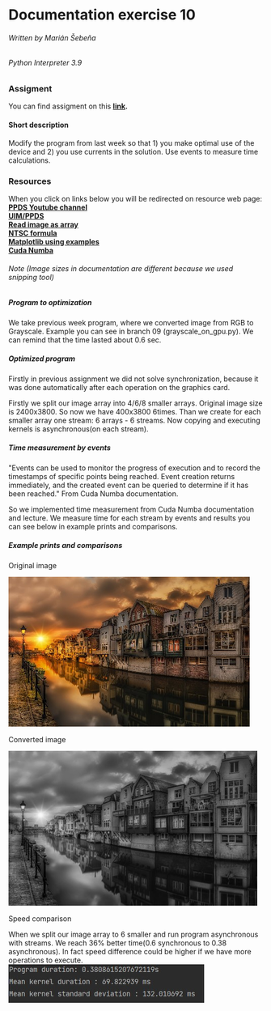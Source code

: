 # Documentation exercise 10
###### Written by Marián Šebeňa
###### Python Interpreter 3.9
### Assigment 
You can find assigment on this  **[link](https://uim.fei.stuba.sk/i-ppds/9-cvicenie-cuda-pomocou-numba/).** 
#### Short description 
Modify the program from last week so that 1) you make optimal use of the device and 2) you use currents in the solution. Use events to measure time calculations.
### Resources
When you click on links below you will be redirected on resource web page: </br>
**[PPDS Youtube channel](https://www.youtube.com/channel/UCnTxtvNFlicb2Mn0a6w8N-A)** <br/>
**[UIM/PPDS](https://uim.fei.stuba.sk/predmet/i-ppds/)** <br/>
**[Read image as array](https://www.delftstack.com/howto/matplotlib/matplotlib-imread-in-python/)** <br/>
**[NTSC formula](http://support.ptc.com/help/mathcad/en/index.html#page/PTC_Mathcad_Help/example_grayscale_and_color_in_images.html)** <br/>
**[Matplotlib using examples](https://www.delftstack.com/howto/matplotlib/matplotlib-imread-in-python/)** <br/>
**[Cuda Numba](https://www.delftstack.com/howto/matplotlib/matplotlib-imread-in-python/)** <br/>
###### Note (Image sizes in documentation are different because we used snipping tool)
##### Program to optimization
We take previous week program, where we converted image from RGB to Grayscale. Example you can see in
branch 09 (grayscale_on_gpu.py). We can remind that the time lasted about 0.6 sec.

##### Optimized program 
Firstly in previous assignment we did not solve synchronization, 
because it was done automatically after each operation on the graphics card.

Firstly we split our image array into 4/6/8 smaller arrays. Original image size is
2400x3800. So now we have 400x3800 6times. Than we create for each smaller array one stream:
6 arrays - 6 streams. Now copying and executing kernels is asynchronous(on each stream).

##### Time measurement by events
"Events can be used to monitor the progress of execution and to record the timestamps of specific 
points being reached. Event creation returns immediately, and the created event can be queried to 
determine if it has been reached." From Cuda Numba documentation.

So we implemented time measurement from Cuda Numba documentation and lecture. We measure time for each stream
by events and results you can see below in example prints and comparisons.

##### Example prints and comparisons 
Original image

![plot](./imgs/large_original.jpg)

Converted image
 
![plot](./imgs/large_converted.jpg)

Speed comparison

When we split our image array to 6 smaller and run program asynchronous with streams.
We reach 36% better time(0.6 synchronous to 0.38 asynchronous). In fact speed difference could 
be higher if we have more operations to execute.
![plot](./imgs/times.jpg)


